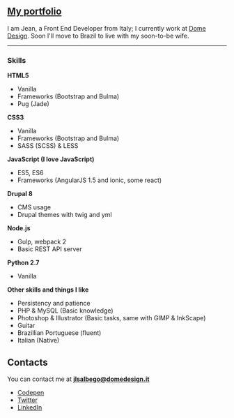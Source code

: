 ## [My portfolio](http://jlouiss.github.io/)
I am Jean, a Front End Developer from Italy; I currently work at [Dome Design](http://domedesign.it).
Soon I'll move to Brazil to live with my soon-to-be wife.

---

### Skills
**HTML5**
  - Vanilla
  - Frameworks (Bootstrap and Bulma)
  - Pug (Jade)

**CSS3**
  - Vanilla
  - Frameworks (Bootstrap and Bulma)
  - SASS (SCSS) & LESS

**JavaScript (I love JavaScript)**
  - ES5, ES6
  - Frameworks (AngularJS 1.5 and ionic, some react)

**Drupal 8**
  - CMS usage
  - Drupal themes with twig and yml

**Node.js**
  - Gulp, webpack 2
  - Basic REST API server

**Python 2.7**
  - Vanilla

**Other skills and things I like**
  - Persistency and patience
  - PHP & MySQL (Basic knowledge)
  - Photoshop & Illustrator (Basic tasks, same with GIMP & InkScape)
  - Guitar
  - Brazillian Portuguese (fluent)
  - Italian (Native)

## Contacts
You can contact me at **[jlsalbego@domedesign.it](mailto:jlsalbego@domedesign.it)**
 - [Codepen](http://codepen.io/JLouisS/)
 - [Twitter](https://twitter.com/jlslbg)
 - [LinkedIn](https://www.linkedin.com/in/jeanlouissalbego)
